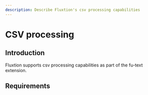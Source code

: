 ```yaml
---
description: Describe Fluxtion's csv processing capabilities
---
```


# CSV processing

## Introduction

Fluxtion supports csv processing capabilities as part of the fu-text extension. 

## Requirements

